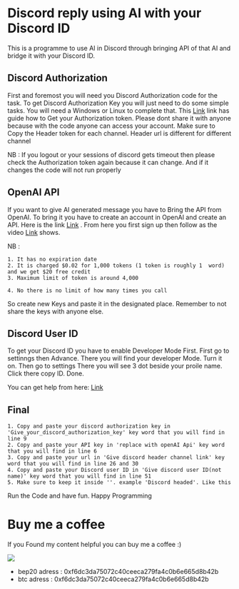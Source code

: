 # Discord reply using AI with your Discord ID

This is a programme to use AI in Discord through bringing API of that AI and bridge it with your Discord ID.


## Discord Authorization
First and foremost you will need you Discord Authorization code for the task. To get Discord Authorization Key you will just need to do some simple tasks. You will need a Windows or Linux to complete that. This [Link](https://www.youtube.com/watch?v=9XJt6EbZWPU) link has guide how to Get your Authorization token. Please dont share it with anyone because with the code anyone can access your account. Make sure to Copy the Header token for each channel. Header url is different for different channel

NB : If you logout or your sessions of discord gets timeout then please check the Authorization token again because it can change. And if it changes the code will not run properly
## OpenAI API 
If you want to give AI generated message you have to Bring the API from OpenAI. To bring it you have to create an account in OpenAI and create an API. Here is the link [Link](https://platform.openai.com/) . From here you first sign up then follow as the video [Link](https://www.youtube.com/watch?v=EIYapGbNRwk) shows. 

NB : 

    1. It has no expiration date
    2. It is charged $0.02 for 1,000 tokens (1 token is roughly 1  word) and we get $20 free credit
    3. Maximum limit of token is around 4,000

    4. No there is no limit of how many times you call

So create new Keys and paste it in the designated place. Remember to not share the keys with anyone else.

## Discord User ID
To get your Discord ID you have to enable Developer Mode First. First go to settinngs then Advance. There you will find your developer Mode. Turn it on. Then go to settings There you will see 3 dot beside your proile name. Click there copy ID. Done.

You can get help from here: [Link](https://www.youtube.com/watch?v=mpbHY71NA7g)
## Final
    1. Copy and paste your discord authorization key in 'Give_your_discord_authorization_key' key word that you will find in line 9
    2. Copy and paste your API key in 'replace with openAI Api' key word that you will find in line 6
    3. Copy and paste your url in 'Give discord header channel link' key word that you will find in line 26 and 30
    4. Copy and paste your Discord user ID in 'Give discord user ID(not name)' key word that you will find in line 51
    5. Make sure to keep it inside ''. example 'Discord headed'. Like this


Run the Code and have fun.
Happy Programming

# Buy me a coffee
If you Found my content helpful you can buy me a coffee :)



<a href="https://www.buymeacoffee.com/ahadsupto4q"><img src="https://img.buymeacoffee.com/button-api/?text=Buy me a coffee&emoji=&slug=ahadsupto4q&button_colour=40DCA5&font_colour=ffffff&font_family=Cookie&outline_colour=000000&coffee_colour=FFDD00" /></a>

- bep20 adress : 0xf6dc3da75072c40ceeca279fa4c0b6e665d8b42b
- btc adress : 0xf6dc3da75072c40ceeca279fa4c0b6e665d8b42b
